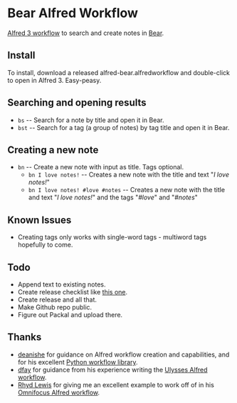 # Bear Alfred Workflow

[Alfred 3 workflow](https://www.alfredapp.com/workflows/) to search and create notes in [Bear](http://www.bear-writer.com/).

## Install
To install, download a released alfred-bear.alfredworkflow and double-click to open in Alfred 3. Easy-peasy.

## Searching and opening results 
- `bs` -- Search for a note by title and open it in Bear.
- `bst` -- Search for a tag (a group of notes) by tag title and open it in Bear.

## Creating a new note
- `bn` -- Create a new note with input as title. Tags optional.
	- `bn I love notes!` -- Creates a new note with the title and text "*I love notes!*"
	- `bn I love notes! #love #notes` -- Creates a new note with the title and text "*I love notes!*" and the tags "*#love*" and "*#notes*"

## Known Issues
- Creating tags only works with single-word tags - multiword tags hopefully to come.

## Todo
- Append text to existing notes.
- Create release checklist like [this one](https://github.com/robwalton/alfred-ulysses-workflow/blob/master/release-checklist.md).
- Create release and all that.
- Make Github repo public.
- Figure out Packal and upload there.

## Thanks
- [deanishe](https://www.alfredforum.com/profile/5235-deanishe/) for guidance on Alfred workflow creation and capabilities, and for his excellent [Python workflow library](http://www.deanishe.net/alfred-workflow/index.html).
- [dfay](https://www.alfredforum.com/profile/3468-dfay/) for guidance from his experience writing the [Ulysses Alfred workflow](https://github.com/robwalton/alfred-ulysses-workflow).
- [Rhyd Lewis](https://github.com/rhydlewis) for giving me an excellent example to work off of in his [Omnifocus Alfred workflow](https://github.com/rhydlewis/search-omnifocus).
